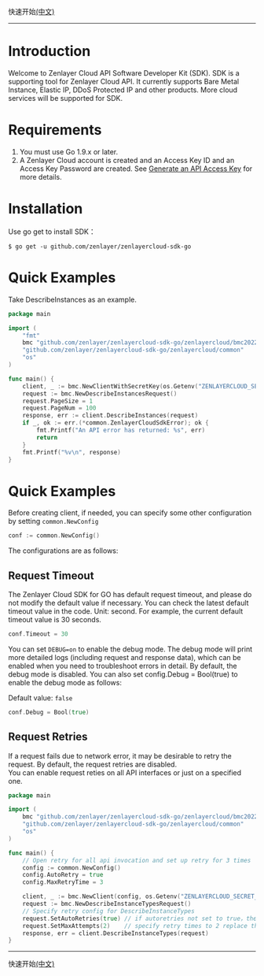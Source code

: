 快速开始[(中文)](./README-CN.md)

--- 

# Introduction

Welcome to Zenlayer Cloud API Software Developer Kit (SDK). SDK is a supporting tool for Zenlayer Cloud API. It
currently supports Bare Metal Instance, Elastic IP, DDoS Protected IP and other products. More cloud services will be
supported for SDK.

# Requirements

1. You must use Go 1.9.x or later.
2. A Zenlayer Cloud account is created and an Access Key ID and an Access Key Password are created.
   See [Generate an API Access Key](https://docs.console.zenlayer.com/welcome/platform/team-management/generate-an-api-access-key)
   for more details.

# Installation

Use go get to install SDK：

```shell
$ go get -u github.com/zenlayer/zenlayercloud-sdk-go
```

# Quick Examples

Take DescribeInstances as an example.

```go
package main

import (
	"fmt"
	bmc "github.com/zenlayer/zenlayercloud-sdk-go/zenlayercloud/bmc20221120"
	"github.com/zenlayer/zenlayercloud-sdk-go/zenlayercloud/common"
	"os"
)

func main() {
	client, _ := bmc.NewClientWithSecretKey(os.Getenv("ZENLAYERCLOUD_SECRET_KEY_ID"), os.Getenv("ZENLAYERCLOUD_SECRET_KEY_PASSWORD"))
	request := bmc.NewDescribeInstancesRequest()
	request.PageSize = 1
	request.PageNum = 100
	response, err := client.DescribeInstances(request)
	if _, ok := err.(*common.ZenlayerCloudSdkError); ok {
		fmt.Printf("An API error has returned: %s", err)
		return
	}
	fmt.Printf("%v\n", response)
}
```

# Quick Examples

Before creating client, if needed, you can specify some other configuration by setting `common.NewConfig`

```go
conf := common.NewConfig()
```

The configurations are as follows:

## Request Timeout

The Zenlayer Cloud SDK for GO has default request timeout, and please do not modify the default value if necessary. You
can check the latest default timeout value in the code. Unit: second. For example, the current default timeout value is
30 seconds.

```go
conf.Timeout = 30
```

You can set `DEBUG=on` to enable the debug mode. The debug mode will print more detailed logs (including request and
response data), which can be enabled when you need to troubleshoot errors in detail. By default, the debug mode is
disabled. You can also set config.Debug = Bool(true) to enable the debug mode as follows:

Default value: `false`

```go
conf.Debug = Bool(true)
```

## Request Retries

If a request fails due to network error, it may be desirable to retry the request. By default, the request retries are
disabled.  
You can enable request reties on all API interfaces or just on a specified one.

```go
package main

import (
	bmc "github.com/zenlayer/zenlayercloud-sdk-go/zenlayercloud/bmc20221120"
	"github.com/zenlayer/zenlayercloud-sdk-go/zenlayercloud/common"
	"os"
)

func main() {
	// Open retry for all api invocation and set up retry for 3 times
	config := common.NewConfig()
	config.AutoRetry = true
	config.MaxRetryTime = 3

	client, _ := bmc.NewClient(config, os.Getenv("ZENLAYERCLOUD_SECRET_KEY_ID"), os.Getenv("ZENLAYERCLOUD_SECRET_KEY_PASSWORD"))
	request := bmc.NewDescribeInstanceTypesRequest()
	// Specify retry config for DescribeInstanceTypes
	request.SetAutoRetries(true) // if autoretries not set to true，the retry config will inherent client config
	request.SetMaxAttempts(2)    // specify retry times to 2 replace the client config 3
	response, err = client.DescribeInstanceTypes(request)
}

```

---
快速开始[(中文)](./README-CN.md)
